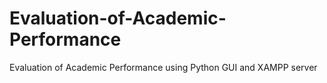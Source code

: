 # Evaluation-of-Academic-Performance
Evaluation of Academic Performance using Python GUI and XAMPP server
